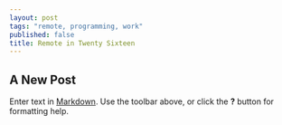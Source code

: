 ```yaml
---
layout: post
tags: "remote, programming, work"
published: false
title: Remote in Twenty Sixteen
---
```


## A New Post

Enter text in [Markdown](http://daringfireball.net/projects/markdown/). Use the toolbar above, or click the **?** button for formatting help.
